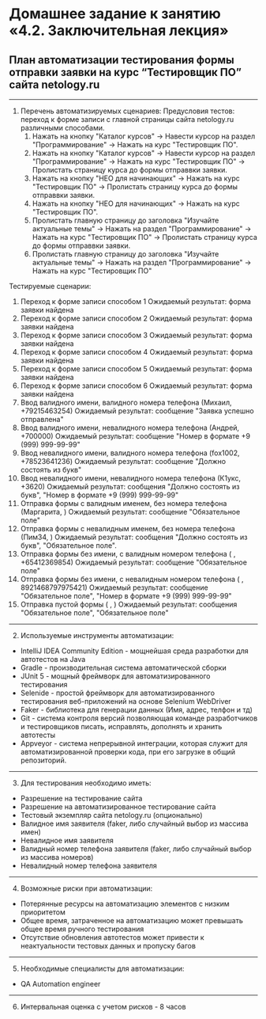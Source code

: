 # Домашнее задание к занятию «4.2. Заключительная лекция»

## План автоматизации тестирования формы отправки заявки на курс “Тестировщик ПО” сайта netology.ru

***

1. Перечень автоматизируемых сценариев:
Предусловия тестов: переход к форме записи с главной страницы сайта netology.ru различными способами.
    1. Нажать на кнопку "Каталог курсов" -> Навести курсор на раздел "Программирование" -> Нажать на курс "Тестировщик ПО".
    2. Нажать на кнопку "Каталог курсов" -> Навести курсор на раздел "Программирование" -> Нажать на курс "Тестировщик ПО" -> Пролистать страницу курса до формы отправвки заявки. 
    3. Нажать на кнопку "НЕО для начинающих" -> Нажать на курс "Тестировщик ПО" -> Пролистать страницу курса до формы отправвки заявки. 
    4. Нажать на кнопку "НЕО для начинающих" -> Нажать на курс "Тестировщик ПО".
    5. Пролистать главную страницу до заголовка "Изучайте актуальные темы" -> Нажать на раздел "Программирование" -> Нажать на курс "Тестировщик ПО" -> Пролистать страницу курса до формы отправвки заявки. 
    6. Пролистать главную страницу до заголовка "Изучайте актуальные темы" -> Нажать на раздел "Программирование" -> Нажать на курс "Тестировщик ПО" 

  Тестируемые сценарии:
 1. Переход к форме записи способом 1
 Ожидаемый результат: форма заявки найдена
 2. Переход к форме записи способом 2
 Ожидаемый результат: форма заявки найдена
 3. Переход к форме записи способом 3
 Ожидаемый результат: форма заявки найдена
 4. Переход к форме записи способом 4
 Ожидаемый результат: форма заявки найдена
 5. Переход к форме записи способом 5
 Ожидаемый результат: форма заявки найдена
 6. Переход к форме записи способом 6
 Ожидаемый результат: форма заявки найдена
 7. Ввод валидного имени, валидного номера телефона (Михаил, +79215463254)
 Ожидаемый результат: cообщение "Заявка успешно отправлена"
 8. Ввод валидного имени, невалидного номера телефона (Андрей, +700000)
 Ожидаемый результат: cообщение "Номер в формате +9 (999) 999-99-99"
 9. Ввод невалидного имени, валидного номера телефона (fox1002, +78523641236)
  Ожидаемый результат: cообщение "Должно состоять из букв"
 10. Ввод невалидного имени, невалидного номера телефона (К1укс, +3620)
  Ожидаемый результат: cообщения "Должно состоять из букв", "Номер в формате +9 (999) 999-99-99"
 11. Отправка формы с валидным именем, без номера телефона (Маргарита,  )
  Ожидаемый результат: cообщение "Обязательное поле"
 12. Отправка формы с невалидным именем, без номера телефона (Пим34, )
 Ожидаемый результат: cообщения "Должно состоять из букв", "Обязательное поле".
 13. Отправка формы без имени, с валидным номером телефона ( , +65412369854)
   Ожидаемый результат: cообщение "Обязательное поле"
 14. Отправка формы без имени, с невалидным номером телефона ( , 8921468797975421)
   Ожидаемый результат: cообщение "Обязательное поле", "Номер в формате +9 (999) 999-99-99"
 15. Отправка пустой формы ( , )
    Ожидаемый результат: cообщения "Обязательное поле", "Обязательное поле"
    

***

2. Используемые инструменты автоматизации:
* IntelliJ IDEA Community Edition -  мощнейшая среда разработки для автотестов на Java
* Gradle - производительная система автоматической сборки
* JUnit 5 - мощный фреймворк для автоматизированного тестирования
* Selenide - простой фреймворк для автоматизированного тестирования веб-приложений на основе Selenium WebDriver
* Faker - библиотека для генерации данных (Имя, адрес, телфон и тд)
* Git - система контроля версий позволяющая команде разработчиков и тестировщиков писать, исправлять, дополнять и хранить автотесты
* Appveyor - система непрерывной интеграции, которая служит для автоматизированной проверки кода, при его загрузке в общий репозиторий.  

***

3. Для тестирования необходимо иметь:
- Разрешение на тестирование сайта
- Разрешение на автоматизированное тестирование сайта
- Тестовый экземпляр сайта netology.ru (опционально)
- Валидное имя заявителя (faker, либо случайный выбор из массива имен)
- Невалидное имя заявителя
- Валидный номер телефона заявителя (faker, либо случайный выбор из массива номеров)
- Невалидный номер телефона заявителя

***

4. Возможные риски при автоматизации:
- Потерянные ресурсы на автоматизацию элементов с низким приоритетом
- Общее время, затраченное на автоматизацию может превышать общее время ручного тестирования
- Отсутствие обновления автотестов может привести к неактуальности тестовых данных и пропуску багов

***
        
5. Необходимые специалисты для автоматизации:
- QA Automation engineer

***

6. Интервальная оценка с учетом рисков - 8 часов
